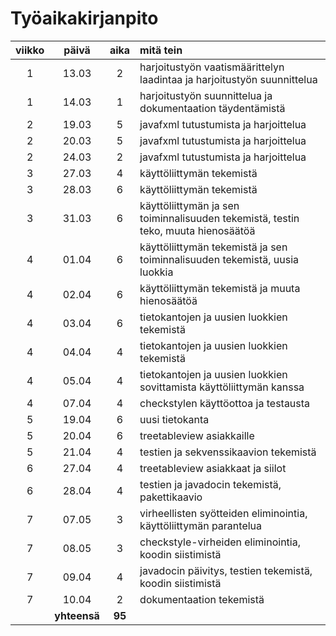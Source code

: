 # Työaikakirjanpito

| viikko | päivä | aika | mitä tein  |
| :----: | :----:|:----:| :-----|
| 1 | 13.03 |  2   | harjoitustyön vaatismäärittelyn laadintaa ja harjoitustyön suunnittelua |
| 1 | 14.03 |  1   | harjoitustyön suunnittelua ja dokumentaation täydentämistä |
| 2 | 19.03 |  5   | javafxml tutustumista ja harjoittelua |
| 2 | 20.03 |  5   | javafxml tutustumista ja harjoittelua |
| 2 | 24.03 |  2   | javafxml tutustumista ja harjoittelua |
| 3 | 27.03 |  4   | käyttöliittymän tekemistä |
| 3 | 28.03 |  6   | käyttöliittymän tekemistä |
| 3 | 31.03 |  6   | käyttöliittymän ja sen toiminnalisuuden tekemistä, testin teko, muuta hienosäätöä |
| 4 | 01.04 |  6   | käyttöliittymän tekemistä ja sen toiminnalisuuden tekemistä, uusia luokkia|
| 4 | 02.04 |  6   | käyttöliittymän tekemistä ja muuta hienosäätöä|
| 4 | 03.04 |  6   | tietokantojen ja uusien luokkien tekemistä|
| 4 | 04.04 |  4   | tietokantojen ja uusien luokkien tekemistä|
| 4 | 05.04 |  4   | tietokantojen ja uusien luokkien sovittamista käyttöliittymän kanssa|
| 4 | 07.04 |  4   | checkstylen käyttöottoa ja testausta|
| 5 | 19.04 |  6   | uusi tietokanta |
| 5 | 20.04 |  6   | treetableview asiakkaille |
| 5 | 21.04 |  4   | testien ja sekvenssikaavion tekemistä |
| 6 | 27.04 |  4   | treetableview asiakkaat ja siilot |
| 6 | 28.04 |  4   | testien ja javadocin tekemistä, pakettikaavio |
| 7 | 07.05 |  3   | virheellisten syötteiden eliminointia, käyttöliittymän parantelua |
| 7 | 08.05 |  3   | checkstyle-virheiden eliminointia, koodin siistimistä |
| 7 | 09.04 |  4   | javadocin päivitys, testien tekemistä, koodin siistimistä |
| 7 | 10.04 |  2   | dokumentaation tekemistä |
|  |**yhteensä**|  **95**  |  
